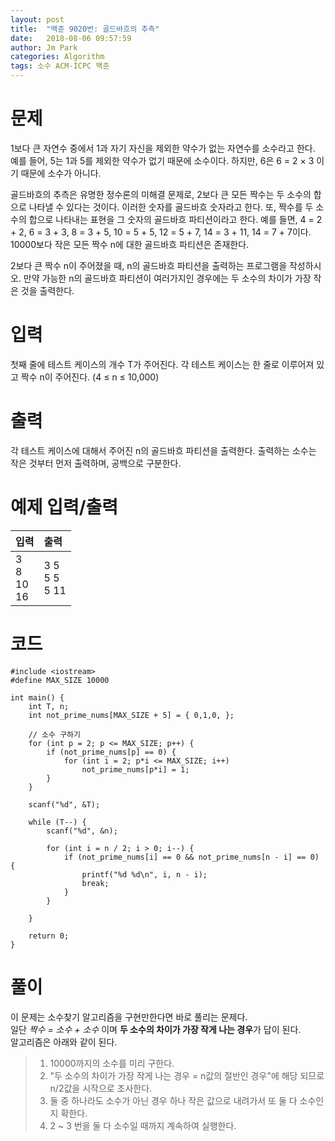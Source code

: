 ```yaml
---
layout: post
title:  "백준 9020번: 골드바흐의 추측"
date:   2018-08-06 09:57:59
author: Jm Park
categories: Algorithm
tags: 소수 ACM-ICPC 백준
---
```


# 문제
1보다 큰 자연수 중에서  1과 자기 자신을 제외한 약수가 없는 자연수를 소수라고 한다. 예를 들어, 5는 1과 5를 제외한 약수가 없기 때문에 소수이다. 하지만, 6은 6 = 2 × 3 이기 때문에 소수가 아니다.  

골드바흐의 추측은 유명한 정수론의 미해결 문제로, 2보다 큰 모든 짝수는 두 소수의 합으로 나타낼 수 있다는 것이다. 이러한 숫자를 골드바흐 숫자라고 한다. 또, 짝수를 두 소수의 합으로 나타내는 표현을 그 숫자의 골드바흐 파티션이라고 한다. 예를 들면, 4 = 2 + 2, 6 = 3 + 3, 8 = 3 + 5, 10 = 5 + 5, 12 = 5 + 7, 14 = 3 + 11, 14 = 7 + 7이다. 10000보다 작은 모든 짝수 n에 대한 골드바흐 파티션은 존재한다.  

2보다 큰 짝수 n이 주어졌을 때, n의 골드바흐 파티션을 출력하는 프로그램을 작성하시오. 만약 가능한 n의 골드바흐 파티션이 여러가지인 경우에는 두 소수의 차이가 가장 작은 것을 출력한다.  

# 입력
첫째 줄에 테스트 케이스의 개수 T가 주어진다. 각 테스트 케이스는 한 줄로 이루어져 있고 짝수 n이 주어진다. (4 ≤ n ≤ 10,000)

# 출력
각 테스트 케이스에 대해서 주어진 n의 골드바흐 파티션을 출력한다. 출력하는 소수는 작은 것부터 먼저 출력하며, 공백으로 구분한다.

# 예제 입력/출력

| 입력 | 출력 |
| :--- | :--- |  
| 3<br>8<br>10<br>16 | 3 5<br>5 5<br>5 11 |

# 코드
```{.cpp}
#include <iostream>
#define MAX_SIZE 10000

int main() {
	int T, n;
	int not_prime_nums[MAX_SIZE + 5] = { 0,1,0, };

	// 소수 구하기
	for (int p = 2; p <= MAX_SIZE; p++) {
		if (not_prime_nums[p] == 0) {
			for (int i = 2; p*i <= MAX_SIZE; i++)
				not_prime_nums[p*i] = 1;
		}
	}

	scanf("%d", &T);

	while (T--) {
		scanf("%d", &n);

		for (int i = n / 2; i > 0; i--) {
			if (not_prime_nums[i] == 0 && not_prime_nums[n - i] == 0) {
				printf("%d %d\n", i, n - i);
				break;
			}
		}

	}

	return 0;
}
```

# 풀이
이 문제는 소수찾기 알고리즘을 구현만한다면 바로 풀리는 문제다.  
일단 *짝수 = 소수 + 소수* 이며 **두 소수의 차이가 가장 작게 나는 경우**가 답이 된다.  
알고리즘은 아래와 같이 된다.  

> 1. 10000까지의 소수를 미리 구한다.
> 2. "두 소수의 차이가 가장 작게 나는 경우 = n값의 절반인 경우"에 해당 되므로 n/2값을 시작으로 조사한다.
> 3. 둘 중 하나라도 소수가 아닌 경우 하나 작은 값으로 내려가서 또 둘 다 소수인지 확한다.
> 4. 2 ~ 3 번을 둘 다 소수일 때까지 계속하여 실행한다.  

